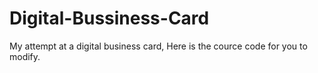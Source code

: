 # Digital-Bussiness-Card
My attempt at a digital business card, Here is the cource code for you to modify.
